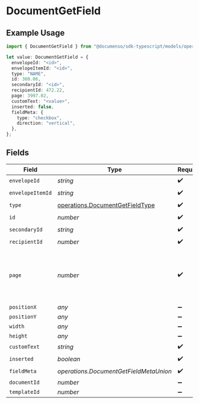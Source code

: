 # DocumentGetField

## Example Usage

```typescript
import { DocumentGetField } from "@documenso/sdk-typescript/models/operations";

let value: DocumentGetField = {
  envelopeId: "<id>",
  envelopeItemId: "<id>",
  type: "NAME",
  id: 360.06,
  secondaryId: "<id>",
  recipientId: 472.22,
  page: 3997.02,
  customText: "<value>",
  inserted: false,
  fieldMeta: {
    type: "checkbox",
    direction: "vertical",
  },
};
```

## Fields

| Field                                                                              | Type                                                                               | Required                                                                           | Description                                                                        |
| ---------------------------------------------------------------------------------- | ---------------------------------------------------------------------------------- | ---------------------------------------------------------------------------------- | ---------------------------------------------------------------------------------- |
| `envelopeId`                                                                       | *string*                                                                           | :heavy_check_mark:                                                                 | N/A                                                                                |
| `envelopeItemId`                                                                   | *string*                                                                           | :heavy_check_mark:                                                                 | N/A                                                                                |
| `type`                                                                             | [operations.DocumentGetFieldType](../../models/operations/documentgetfieldtype.md) | :heavy_check_mark:                                                                 | N/A                                                                                |
| `id`                                                                               | *number*                                                                           | :heavy_check_mark:                                                                 | N/A                                                                                |
| `secondaryId`                                                                      | *string*                                                                           | :heavy_check_mark:                                                                 | N/A                                                                                |
| `recipientId`                                                                      | *number*                                                                           | :heavy_check_mark:                                                                 | N/A                                                                                |
| `page`                                                                             | *number*                                                                           | :heavy_check_mark:                                                                 | The page number of the field on the document. Starts from 1.                       |
| `positionX`                                                                        | *any*                                                                              | :heavy_minus_sign:                                                                 | N/A                                                                                |
| `positionY`                                                                        | *any*                                                                              | :heavy_minus_sign:                                                                 | N/A                                                                                |
| `width`                                                                            | *any*                                                                              | :heavy_minus_sign:                                                                 | N/A                                                                                |
| `height`                                                                           | *any*                                                                              | :heavy_minus_sign:                                                                 | N/A                                                                                |
| `customText`                                                                       | *string*                                                                           | :heavy_check_mark:                                                                 | N/A                                                                                |
| `inserted`                                                                         | *boolean*                                                                          | :heavy_check_mark:                                                                 | N/A                                                                                |
| `fieldMeta`                                                                        | *operations.DocumentGetFieldMetaUnion*                                             | :heavy_check_mark:                                                                 | N/A                                                                                |
| `documentId`                                                                       | *number*                                                                           | :heavy_minus_sign:                                                                 | N/A                                                                                |
| `templateId`                                                                       | *number*                                                                           | :heavy_minus_sign:                                                                 | N/A                                                                                |